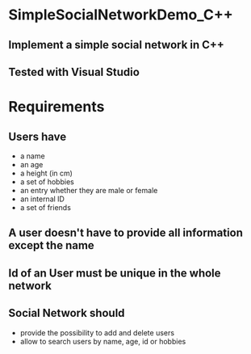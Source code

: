 # SimpleSocialNetworkDemo_C++
## Implement a simple social network in C++
## Tested with Visual Studio

# Requirements
## Users have 
* a name
* an age
* a height (in cm)
* a set of hobbies
* an entry whether they are male or female
* an internal ID
* a set of friends

## A user doesn't have to provide all information except the name
## Id of an User must be unique in the whole network
## Social Network should 
* provide the possibility to add and delete users
* allow to search users by name, age, id or hobbies
